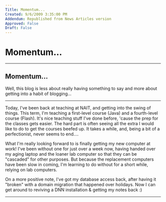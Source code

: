```yaml
---
Title: Momentum...
Created: 9/6/2009 3:35:00 PM
Addendum: Republished from News Articles version
Approved: False
Draft: False
---
```

# Momentum...

---

## Momentum...


Well, this blog is less about really having something to say and more about getting into a habit of blogging...






* * *






Today, I've been back at teaching at NAIT, and getting into the swing of things. This term, I'm teaching a first-level course (Java) and a fourth-level course (Flash). It's nice teaching stuff I've done before, 'cause the prep for the classes gets easier. The hard part is often seeing all the extra I would like to do to get the courses beefed up. It takes a while, and, being a bit of a perfectionist, never seems to end....



What I'm really looking forward to is finally getting my new computer at work! I've been without one for just over a week now, having handed over my aging laptop and the loaner lab computer so that they can be "cascaded" for other purposes. But because the replacement computers have been slow in coming, I'm learning to do without for a short while, relying on lab computers.



On a more positive note, I've got my database access back, after having it "broken" with a domain migration that happened over holidays. Now I can get around to reviving a DNN installation & getting my notes back :)


<script src="/DesktopModules/itcMetaPost/js/m.js" type="text/javascript"></script>


---

